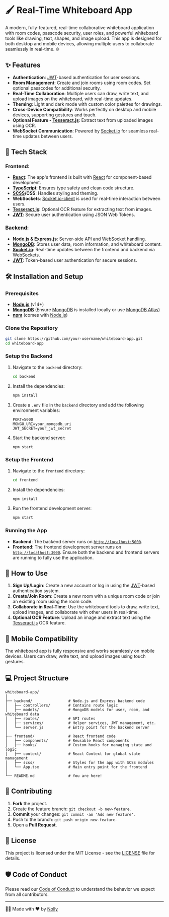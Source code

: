 # 🖌️ Real-Time Whiteboard App

A modern, fully-featured, real-time collaborative whiteboard application with room codes, passcode security, user roles, and powerful whiteboard tools like drawing, text, shapes, and image upload. This app is designed for both desktop and mobile devices, allowing multiple users to collaborate seamlessly in real-time. 🌐


## ✨ Features

- **Authentication**: [JWT](https://jwt.io/)-based authentication for user sessions.
- **Room Management**: Create and join rooms using room codes. Set optional passcodes for additional security.
- **Real-Time Collaboration**: Multiple users can draw, write text, and upload images on the whiteboard, with real-time updates.
- **Theming**: Light and dark mode with custom color palettes for drawings.
- **Cross-Device Compatibility**: Works perfectly on desktop and mobile devices, supporting gestures and touch.
- **Optional Feature - [Tesseract.js](https://tesseract.projectnaptha.com/)**: Extract text from uploaded images using OCR.
- **WebSocket Communication**: Powered by [Socket.io](https://socket.io/) for seamless real-time updates between users.


## 🚀 Tech Stack

### **Frontend**:
- **[React](https://react.dev/)**: The app's frontend is built with [React](https://react.dev/) for component-based development.
- **[TypeScript](https://www.typescriptlang.org/)**: Ensures type safety and clean code structure.
- **[SCSS](https://sass-lang.com/)/CSS**: Handles styling and theming.
- **WebSockets**: [Socket.io-client](https://npmjs.com/package/socket.io-client) is used for real-time interaction between users.
- **[Tesseract.js](https://tesseract.projectnaptha.com/)**: Optional OCR feature for extracting text from images.
- **[JWT](https://jwt.io/)**: Secure user authentication using JSON Web Tokens.

### **Backend**:
- **[Node.js](https://nodejs.org/) & [Express.js](https://expressjs.com/)**: Server-side API and WebSocket handling.
- **[MongoDB](https://mongodb.com/)**: Stores user data, room information, and whiteboard content.
- **[Socket.io](https://socket.io/)**: Real-time updates between the frontend and backend via WebSockets.
- **[JWT](https://jwt.io/)**: Token-based user authentication for secure sessions.


## 🛠️ Installation and Setup

### **Prerequisites**
- **[Node.js](https://nodejs.org/)** (v14+)
- **[MongoDB](https://mongodb.com/)** (Ensure [MongoDB](https://mongodb.com/) is installed locally or use [MongoDB Atlas](https://mongodb.com/products/platform/atlas-database/))
- **[npm](https://npmjs.com/)** (comes with [Node.js](https://nodejs.org/))

### **Clone the Repository**
```bash
git clone https://github.com/your-username/whiteboard-app.git
cd whiteboard-app
```

### **Setup the Backend**
1. Navigate to the `backend` directory:
	```bash
	cd backend
	```
2. Install the dependencies:
	```bash
	npm install
	```
3. Create a `.env` file in the `backend` directory and add the following environment variables:
	```env
	PORT=5000
	MONGO_URI=your_mongodb_uri
	JWT_SECRET=your_jwt_secret
	```
4. Start the backend server:
	```bash
	npm start
	```

### **Setup the Frontend**
1. Navigate to the `frontend` directory:
	```bash
	cd frontend
	```
2. Install the dependencies:
	```bash
	npm install
	```
3. Run the frontend development server:
	```bash
	npm start
	```

### **Running the App**
- **Backend**: The backend server runs on [`http://localhost:5000`](http://localhost:5000).
- **Frontend**: The frontend development server runs on [`http://localhost:3000`](http://localhost:3000).
Ensure both the backend and frontend servers are running to fully use the application.


## 🔄 How to Use
1. **Sign Up/Login**: Create a new account or log in using the [JWT](https://jwt.io/)-based authentication system.
2. **Create/Join Room**: Create a new room with a unique room code or join an existing room using the room code.
3. **Collaborate in Real-Time**: Use the whiteboard tools to draw, write text, upload images, and collaborate with other users in real-time.
4. **Optional OCR Feature**: Upload an image and extract text using the [Tesseract.js](https://tesseract.projectnaptha.com/) OCR feature.


## 📱 Mobile Compatibility
The whiteboard app is fully responsive and works seamlessly on mobile devices. Users can draw, write text, and upload images using touch gestures.


## 💻 Project Structure
```
whiteboard-app/
│
├── backend/				# Node.js and Express backend code
│   ├── controllers/		# Contains route logic
│   ├── models/				# MongoDB models for user, room, and whiteboard data
│   ├── routes/				# API routes
│   ├── services/			# Helper services, JWT management, etc.
│   └── server.js			# Entry point for the backend server
│
├── frontend/				# React frontend code
│   ├── components/			# Reusable React components
│   ├── hooks/				# Custom hooks for managing state and logic
│   ├── context/			# React Context for global state management
│   ├── scss/				# Styles for the app with SCSS modules
│   └── App.tsx				# Main entry point for the frontend
│
└── README.md				# You are here!
```


## 🤝 Contributing
1. **Fork** the project.
2. Create the feature branch: `git checkout -b new-feature`.
3. **Commit** your changes: `git commit -am 'Add new feature'`.
4. Push to the branch: `git push origin new-feature`.
5. Open a **Pull Request**.


## 📝 License
This project is licensed under the MIT License - see the [LICENSE](LICENSE) file for details.


## 🛡️ Code of Conduct
Please read our [Code of Conduct](CODE_OF_CONDUCT.md) to understand the behavior we expect from all contributors.


---

👨‍💻 Made with ❤️ by [Nolly](https://thenolle.com/)
